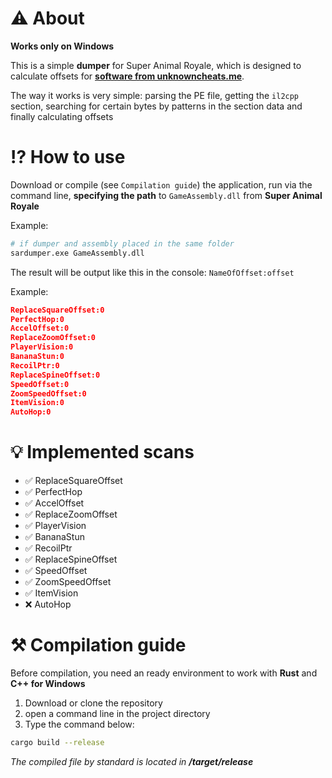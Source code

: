 # ⚠️ About
**Works only on Windows**

This is a simple **dumper** for Super Animal Royale, which is designed to calculate offsets for [**software from unknowncheats.me**](https://www.unknowncheats.me/forum/other-games/465314-super-animal-royale-hack.html).

The way it works is very simple: parsing the PE file, getting the `il2cpp` section, searching for certain bytes by patterns in the section data and finally calculating offsets

# ⁉️ How to use
Download or compile (see `Compilation guide`) the application, run via the command line, **specifying the path** to `GameAssembly.dll` from **Super Animal Royale**

Example:
```bash
# if dumper and assembly placed in the same folder
sardumper.exe GameAssembly.dll
```

The result will be output like this in the console: ``NameOfOffset:offset``

Example:
```json
ReplaceSquareOffset:0
PerfectHop:0
AccelOffset:0
ReplaceZoomOffset:0
PlayerVision:0
BananaStun:0
RecoilPtr:0
ReplaceSpineOffset:0
SpeedOffset:0
ZoomSpeedOffset:0
ItemVision:0
AutoHop:0
```

# 💡 Implemented scans
- ✅ ReplaceSquareOffset
- ✅ PerfectHop
- ✅ AccelOffset
- ✅ ReplaceZoomOffset
- ✅ PlayerVision
- ✅ BananaStun
- ✅ RecoilPtr
- ✅ ReplaceSpineOffset
- ✅ SpeedOffset
- ✅ ZoomSpeedOffset
- ✅ ItemVision
- ❌ AutoHop

# ⚒️ Compilation guide
Before compilation, you need an ready environment to work with **Rust** and **C++ for Windows**

1. Download or clone the repository
2. open a command line in the project directory
3. Type the command below:
```bash
cargo build --release
```

*The compiled file by standard is located in **/target/release***
